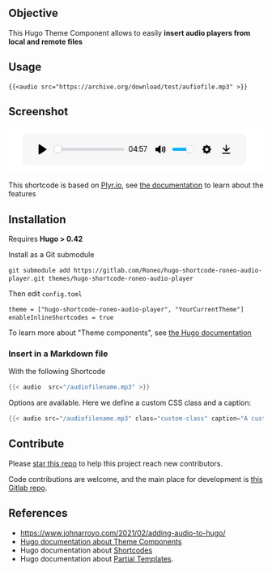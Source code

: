 

## Objective

This Hugo Theme Component allows to easily **insert audio players from local and remote files**


## Usage

```
{{<audio src="https://archive.org/download/test/aufiofile.mp3" >}}
```

## Screenshot

<div align="center">

![Screenshot of the Shortcode in action](https://raw.githubusercontent.com/RoneoOrg/hugo-shortcode-roneo-audio-player/main/img/screenshot.jpg)

</div>

This shortcode is based on [Plyr.io](https://plyr.io/), see [the documentation](https://github.com/sampotts/plyr#features) to learn about the features

## Installation

Requires **Hugo > 0.42**

Install as a Git submodule  

    git submodule add https://gitlab.com/Roneo/hugo-shortcode-roneo-audio-player.git themes/hugo-shortcode-roneo-audio-player

Then edit `config.toml`

    theme = ["hugo-shortcode-roneo-audio-player", "YourCurrentTheme"]
    enableInlineShortcodes = true

To learn more about "Theme components", see [the Hugo documentation](https://gohugo.io/hugo-modules/theme-components/)


### Insert in a Markdown file

With the following Shortcode

```go
{{< audio  src="/audiofilename.mp3" >}}
```

Options are available. Here we define a custom CSS class and a caption:

```go
{{< audio src="/audiofilename.mp3" class="custom-class" caption="A custom comment" >}}
```



## Contribute

Please [star this repo](https://github.com/RoneoOrg/hugo-shortcode-roneo-audio-player) to help this project reach new contributors.

Code contributions are welcome, and the main place for development is [this Gitlab repo](https://gitlab.com/Roneo/hugo-shortcode-roneo-audio-player).

## References

- https://www.johnarroyo.com/2021/02/adding-audio-to-hugo/
- [Hugo documentation about Theme Components](https://gohugo.io/hugo-modules/theme-components/)
- Hugo documentation about [Shortcodes](https://gohugo.io/content-management/shortcodes/)
- Hugo documentation about [Partial Templates](https://gohugo.io/templates/partials/).